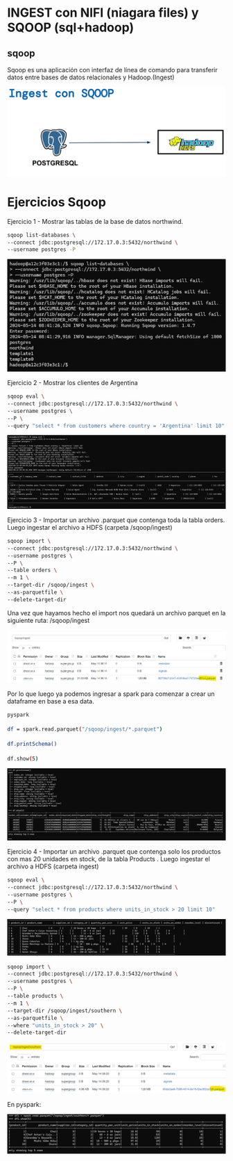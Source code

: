 # INGEST con NIFI (niagara files) y SQOOP (sql+hadoop)


## sqoop

Sqoop es una aplicación con interfaz de línea de comando para transferir datos entre bases de datos relacionales y Hadoop.(Ingest)

![[imagen1](./Clase 4_Ingest Nifi y Sqoop/ingest sqoop.png)](https://github.com/GermanPLS/Bootcamp-Data-Engineering-----EDVai/blob/d3bef356fb838f7574e5aa6703bd39e724be83fa/Clase%204_Ingest%20Nifi%20y%20Sqoop/ingest%20sqoop.png)

Ejercicios Sqoop
================

Ejercicio 1 - Mostrar las tablas de la base de datos northwind.

```sh
sqoop list-databases \
--connect jdbc:postgresql://172.17.0.3:5432/northwind \
--username postgres -P
```
![[imagen2](./Clase 4_Ingest Nifi y Sqoop/e1.png)](https://github.com/GermanPLS/Bootcamp-Data-Engineering-----EDVai/blob/d3bef356fb838f7574e5aa6703bd39e724be83fa/Clase%204_Ingest%20Nifi%20y%20Sqoop/e1.png)



Ejercicio 2 - Mostrar los clientes de Argentina

```sh
sqoop eval \
--connect jdbc:postgresql://172.17.0.3:5432/northwind \
--username postgres \
--P \
--query "select * from customers where country = 'Argentina' limit 10"
```
![[imagen3](./Clase 4_Ingest Nifi y Sqoop/e2.png)](https://github.com/GermanPLS/Bootcamp-Data-Engineering-----EDVai/blob/d3bef356fb838f7574e5aa6703bd39e724be83fa/Clase%204_Ingest%20Nifi%20y%20Sqoop/e2.png)


Ejercicio 3 - Importar un archivo .parquet que contenga toda la tabla orders. Luego ingestar el
archivo a HDFS (carpeta /sqoop/ingest)

```sh
sqoop import \
--connect jdbc:postgresql://172.17.0.3:5432/northwind \
--username postgres \
--P \
--table orders \
--m 1 \
--target-dir /sqoop/ingest \
--as-parquetfile \
--delete-target-dir
```

Una vez que hayamos hecho el import nos quedará un archivo parquet en la
siguiente ruta: /sqoop/ingest

![[imagen4](./Clase 4_Ingest Nifi y Sqoop/e3.png)](https://github.com/GermanPLS/Bootcamp-Data-Engineering-----EDVai/blob/d3bef356fb838f7574e5aa6703bd39e724be83fa/Clase%204_Ingest%20Nifi%20y%20Sqoop/e3.png)

Por lo que luego ya podemos ingresar a spark para comenzar a crear un dataframe
en base a esa data.

```sh
pyspark

df = spark.read.parquet("/sqoop/ingest/*.parquet")

df.printSchema()

df.show(5)

```

![[imagen7](./Clase 4_Ingest Nifi y Sqoop/e3pyspark.png)](https://github.com/GermanPLS/Bootcamp-Data-Engineering-----EDVai/blob/f300160e993fb22d70d867b0bc45fd6636df27f4/Clase%204_Ingest%20Nifi%20y%20Sqoop/e3pyspark.png)

Ejercicio 4 -  Importar un archivo .parquet que contenga solo los productos con mas 20 unidades en
stock, de la tabla Products . Luego ingestar el archivo a HDFS (carpeta ingest)

```sh
sqoop eval \
--connect jdbc:postgresql://172.17.0.3:5432/northwind \
--username postgres \
--P \
--query "select * from products where units_in_stock > 20 limit 10"

```
![[imagen5](./Clase 4_Ingest Nifi y Sqoop/e4.png)](https://github.com/GermanPLS/Bootcamp-Data-Engineering-----EDVai/blob/d3bef356fb838f7574e5aa6703bd39e724be83fa/Clase%204_Ingest%20Nifi%20y%20Sqoop/e4.png)

```sh
sqoop import \
--connect jdbc:postgresql://172.17.0.3:5432/northwind \
--username postgres \
--P \
--table products \
--m 1 \
--target-dir /sqoop/ingest/southern \
--as-parquetfile \
--where "units_in_stock > 20" \
--delete-target-dir
```

![[imagen6](./Clase 4_Ingest Nifi y Sqoop/e41.png)](https://github.com/GermanPLS/Bootcamp-Data-Engineering-----EDVai/blob/e9c335e65b6e4f87aec927004a142543caf3be0e/Clase%204_Ingest%20Nifi%20y%20Sqoop/e41.png)

En pyspark:

![[imagen8](./Clase 4_Ingest Nifi y Sqoop/e41pysprak.png)](https://github.com/GermanPLS/Bootcamp-Data-Engineering-----EDVai/blob/3110c867f60b61b3ff15b4384f43e458b5f58467/Clase%204_Ingest%20Nifi%20y%20Sqoop/e41pysprak.png)

